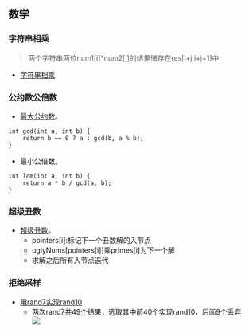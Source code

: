 ## 数学 ##
### 字符串相乘 ###
> 两个字符串两位num1[i]*num2[j]的结果储存在res[i+j,i+j+1]中
- [字符串相乘](../src/math/MultiplyStrings.java)

### 公约数公倍数 ###
- [最大公约数](../src/math/WaterandJugProblem.java)。
```
int gcd(int a, int b) {
    return b == 0 ? a : gcd(b, a % b);
}
```
- 最小公倍数。
```
int lcm(int a, int b) {
    return a * b / gcd(a, b);
}
```

### 超级丑数 ###
- [超级丑数](../src/math/SuperUglyNumber.java)。
  - pointers[i]:标记下一个丑数解的入节点
  - uglyNums[pointers[i]]乘primes[i]为下一个解
  - 求解之后所有入节点迭代

### 拒绝采样 ###
- [用rand7实现rand10](../src/math/ImplementRand10UsingRand7.java)
  - 两次rand7共49个结果，选取其中前40个实现rand10，后面9个丢弃<br>![](https://pic.leetcode-cn.com/1630776258-UNMORj-%E5%BE%AE%E4%BF%A1%E5%9B%BE%E7%89%87_20210905012406.jpg)